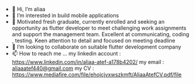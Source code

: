 - 👋 Hi, I’m aliaa
- 👀 I’m interested in build mobile applications
- 🌱 Motivated fresh graduate, currently enrolled and seeking an opportunity as flutter developer to meet
challenging work assignments and support the management team. Excellent at communicating, coding ,
testing. Keen attention to detail and focused on meeting deadline
- 💞️ I’m looking to collaborate on suitable flutter development company
- 📫 How to reach me ...
my linkedin account : https://www.linkedin.com/in/aliaa-atef-a178b4202/
my email : aliaaatef440@gmail.com
my CV : https://www.mediafire.com/file/ehojcjvxwszkmft/AliaaAtefCV.pdf/file
<!---
aliaa3atef/aliaa3atef is a ✨ special ✨ repository because its `README.md` (this file) appears on your GitHub profile.
You can click the Preview link to take a look at your changes.
--->
